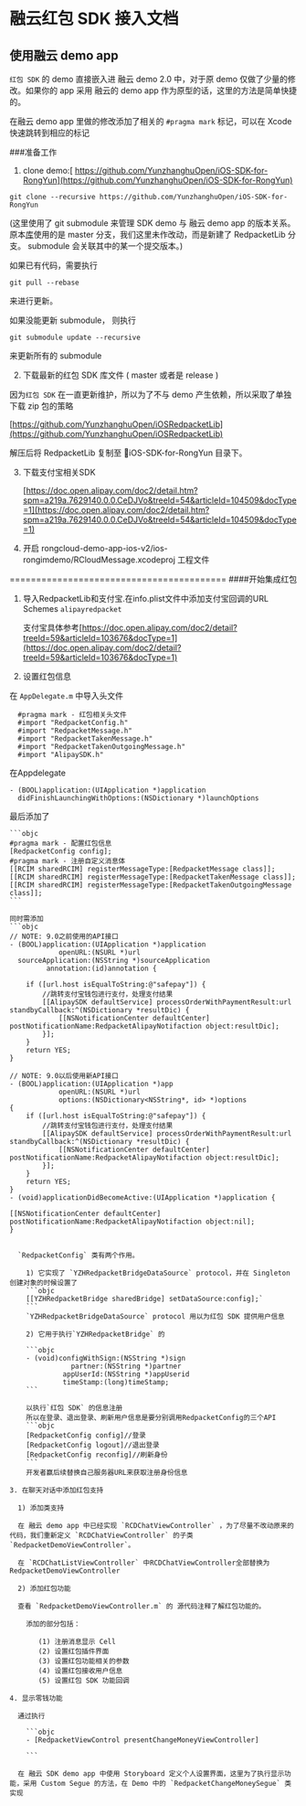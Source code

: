 融云红包 SDK 接入文档
=================

使用融云 demo app
------------------

  `红包 SDK` 的 demo 直接嵌入进 融云 demo 2.0 中，对于原 demo 仅做了少量的修改。如果你的 app 采用 融云的 demo app 作为原型的话，这里的方法是简单快捷的。

  在融云 demo app 里做的修改添加了相关的 `#pragma mark` 标记，可以在 Xcode 快速跳转到相应的标记

###准备工作

1. clone demo:[ https://github.com/YunzhanghuOpen/iOS-SDK-for-RongYun](https://github.com/YunzhanghuOpen/iOS-SDK-for-RongYun)

  `git clone --recursive https://github.com/YunzhanghuOpen/iOS-SDK-for-RongYun`

  (这里使用了 git submodule 来管理 SDK demo 与 融云 demo app 的版本关系。原本[库](https://github.com/YunzhanghuOpen/rongcloud-demo-app-ios-v2)使用的是 master 分支，我们这里未作改动，而是新建了 RedpacketLib 分支。 submodule 会关联其中的某一个提交版本。)

  如果已有代码，需要执行

  `git pull --rebase`

  来进行更新。

  如果没能更新 submodule， 则执行

  `git submodule update --recursive`

  来更新所有的 submodule

2. 下载最新的红包 SDK 库文件 ( master 或者是 release )

  因为`红包 SDK` 在一直更新维护，所以为了不与 demo 产生依赖，所以采取了单独下载 zip 包的策略

  [https://github.com/YunzhanghuOpen/iOSRedpacketLib](https://github.com/YunzhanghuOpen/iOSRedpacketLib)

  解压后将 RedpacketLib 复制至 iOS-SDK-for-RongYun 目录下。
  
3. 下载支付宝相关SDK

    [https://doc.open.alipay.com/doc2/detail.htm?spm=a219a.7629140.0.0.CeDJVo&treeId=54&articleId=104509&docType=1](https://doc.open.alipay.com/doc2/detail.htm?spm=a219a.7629140.0.0.CeDJVo&treeId=54&articleId=104509&docType=1)
    
4. 开启 rongcloud-demo-app-ios-v2/ios-rongimdemo/RCloudMessage.xcodeproj 工程文件

=========================================
####开始集成红包
1. 导入RedpacketLib和支付宝.在info.plist文件中添加支付宝回调的URL Schemes `alipayredpacket`

    支付宝具体参考[https://doc.open.alipay.com/doc2/detail?treeId=59&articleId=103676&docType=1](https://doc.open.alipay.com/doc2/detail?treeId=59&articleId=103676&docType=1)
2. 设置红包信息

  在 `AppDelegate.m` 中导入头文件
  ```objc
    #pragma mark - 红包相关头文件
    #import "RedpacketConfig.h"
    #import "RedpacketMessage.h"
    #import "RedpacketTakenMessage.h"
    #import "RedpacketTakenOutgoingMessage.h"
    #import "AlipaySDK.h"
  ```
  在Appdelegate
  ```objc
  - (BOOL)application:(UIApplication *)application
    didFinishLaunchingWithOptions:(NSDictionary *)launchOptions
  ```

  最后添加了

    ```objc
    #pragma mark - 配置红包信息
    [RedpacketConfig config];
    #pragma mark - 注册自定义消息体
    [[RCIM sharedRCIM] registerMessageType:[RedpacketMessage class]];
    [[RCIM sharedRCIM] registerMessageType:[RedpacketTakenMessage class]];
    [[RCIM sharedRCIM] registerMessageType:[RedpacketTakenOutgoingMessage class]];
    ```

    同时需添加
    ```objc
    // NOTE: 9.0之前使用的API接口
    - (BOOL)application:(UIApplication *)application
                openURL:(NSURL *)url
      sourceApplication:(NSString *)sourceApplication
             annotation:(id)annotation {
        
        if ([url.host isEqualToString:@"safepay"]) {
            //跳转支付宝钱包进行支付，处理支付结果
            [[AlipaySDK defaultService] processOrderWithPaymentResult:url standbyCallback:^(NSDictionary *resultDic) {
                [[NSNotificationCenter defaultCenter] postNotificationName:RedpacketAlipayNotifaction object:resultDic];
            }];
        }
        return YES;
    }
    
    // NOTE: 9.0以后使用新API接口
    - (BOOL)application:(UIApplication *)app
                openURL:(NSURL *)url
                options:(NSDictionary<NSString*, id> *)options
    {
        if ([url.host isEqualToString:@"safepay"]) {
            //跳转支付宝钱包进行支付，处理支付结果
            [[AlipaySDK defaultService] processOrderWithPaymentResult:url standbyCallback:^(NSDictionary *resultDic) {
                [[NSNotificationCenter defaultCenter] postNotificationName:RedpacketAlipayNotifaction object:resultDic];
            }];
        }
        return YES;
    }
    - (void)applicationDidBecomeActive:(UIApplication *)application {
    
    [[NSNotificationCenter defaultCenter] postNotificationName:RedpacketAlipayNotifaction object:nil];
    }
```

  `RedpacketConfig` 类有两个作用。

    1) 它实现了 `YZHRedpacketBridgeDataSource` protocol，并在 Singleton 创建对象的时候设置了
    ```objc
    [[YZHRedpacketBridge sharedBridge] setDataSource:config];`
    ```
    `YZHRedpacketBridgeDataSource` protocol 用以为红包 SDK 提供用户信息

    2) 它用于执行`YZHRedpacketBridge` 的

    ```objc
    - (void)configWithSign:(NSString *)sign
               partner:(NSString *)partner
             appUserId:(NSString *)appUserid
             timeStamp:(long)timeStamp;
    ```

    以执行`红包 SDK` 的信息注册
    所以在登录、退出登录、刷新用户信息是要分别调用RedpacketConfig的三个API
    ```objc
    [RedpacketConfig config]//登录
    [RedpacketConfig logout]//退出登录
    [RedpacketConfig reconfig]//刷新身份
    ```
    开发者赢后续替换自己服务器URL来获取注册身份信息

3. 在聊天对话中添加红包支持

  1) 添加类支持

  在 融云 demo app 中已经实现 `RCDChatViewController` ，为了尽量不改动原来的代码，我们重新定义 `RCDChatViewController` 的子类 `RedpacketDemoViewController`。

  在 `RCDChatListViewController` 中RCDChatViewController全部替换为RedpacketDemoViewController
      
  2) 添加红包功能

  查看 `RedpacketDemoViewController.m` 的 源代码注释了解红包功能的。

    添加的部分包括：

       (1) 注册消息显示 Cell
       (2) 设置红包插件界面
       (3) 设置红包功能相关的参数
       (4) 设置红包接收用户信息
       (5) 设置红包 SDK 功能回调

4. 显示零钱功能

  通过执行

    ```objc
    - [RedpacketViewControl presentChangeMoneyViewController]
    
    ```

  在 融云 SDK demo app 中使用 Storyboard 定义个人设置界面，这里为了执行显示功能，采用 Custom Segue 的方法，在 Demo 中的 `RedpacketChangeMoneySegue` 类实现
